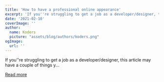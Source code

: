 ```yaml
---
title: 'How to have a professional online appearance'
excerpt: 'If you''re struggling to get a job as a developer/designer, this article may have a couple of things y...'
date: '2021-02-10'
coverImage: ''
author:
  name: Koders
  picture: "assets/blog/authors/koders.png"
ogImage:
  url: ''
---
```


If you''re struggling to get a job as a developer/designer, this article may have a couple of things y...

[Read more](https://dev.to/jackrkelly/how-to-have-a-professional-online-appearance-39gk)
